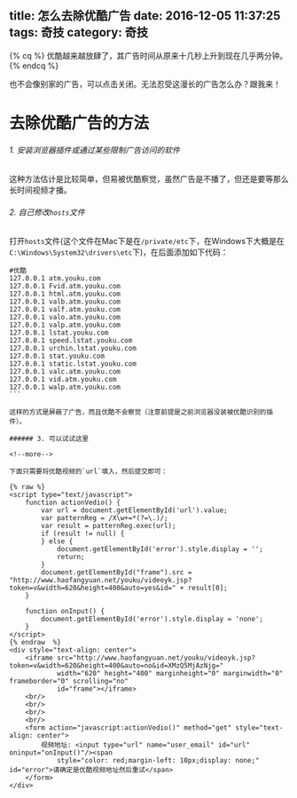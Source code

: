 title: 怎么去除优酷广告
date: 2016-12-05 11:37:25
tags: 奇技
category: 奇技
---

{% cq %} 优酷越来越放肆了，其广告时间从原来十几秒上升到现在几乎两分钟。 {% endcq %}

也不会像别家的广告，可以点击关闭。无法忍受这漫长的广告怎么办？跟我来！

# 去除优酷广告的方法

###### 1. 安装浏览器插件或通过某些限制广告访问的软件

这种方法估计是比较简单，但易被优酷察觉，虽然广告是不播了，但还是要等那么长时间视频才播。

###### 2. 自己修改`hosts`文件

打开`hosts`文件(这个文件在Mac下是在`/private/etc`下，在Windows下大概是在`C:\Windows\System32\drivers\etc`下)，在后面添加如下代码：

````
#优酷
127.0.0.1 atm.youku.com
127.0.0.1 Fvid.atm.youku.com
127.0.0.1 html.atm.youku.com
127.0.0.1 valb.atm.youku.com
127.0.0.1 valf.atm.youku.com
127.0.0.1 valo.atm.youku.com
127.0.0.1 valp.atm.youku.com
127.0.0.1 lstat.youku.com
127.0.0.1 speed.lstat.youku.com
127.0.0.1 urchin.lstat.youku.com
127.0.0.1 stat.youku.com
127.0.0.1 static.lstat.youku.com
127.0.0.1 valc.atm.youku.com
127.0.0.1 vid.atm.youku.com
127.0.0.1 walp.atm.youku.com
```

这样的方式是屏蔽了广告，而且优酷不会察觉（注意前提是之前浏览器没装被优酷识别的插件）。

###### 3. 可以试试这里

<!--more-->

下面只需要将优酷视频的`url`填入，然后提交即可：

{% raw %}
<script type="text/javascript">
    function actionVedio() {
        var url = document.getElementById('url').value;
        var patternReg = /X\w+=*(?=\.)/;
        var result = patternReg.exec(url);
        if (result != null) {
        } else {
            document.getElementById('error').style.display = '';
            return;
        }
        document.getElementById("frame").src = "http://www.haofangyuan.net/youku/videoyk.jsp?token=v&width=620&height=400&auto=yes&id=" + result[0];
    }

    function onInput() {
        document.getElementById('error').style.display = 'none';
    }
</script>
{% endraw  %}
<div style="text-align: center">
    <iframe src="http://www.haofangyuan.net/youku/videoyk.jsp?token=v&width=620&height=400&auto=no&id=XMzQ5MjAzNjg="
            width="620" height="400" marginheight="0" marginwidth="0" frameborder="0" scrolling="no"
            id="frame"></iframe>
    <br/>
    <br/>
    <br/>
    <br/>
    <form action="javascript:actionVedio()" method="get" style="text-align: center">
        视频地址: <input type="url" name="user_email" id="url" oninput="onInput()"/><span
            style="color: red;margin-left: 10px;display: none;" id="error">请确定是优酷视频地址然后重试</span>
    </form>
</div>